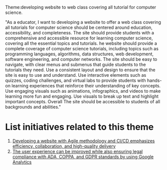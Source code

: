Theme:developing website to web class covering all tutorial for computer science.

"As a educator, I want to developing a website to offer a web class covering all tutorials for computer science should be centered around education, accessibility, and completeness. The site should provide students with a comprehensive and accessible resource for learning computer science, covering all the essential topics and tutorials. he website should provide a complete coverage of computer science tutorials, including topics such as programming languages, algorithms, data structures, web development, software engineering, and computer networks. The site should be easy to navigate, with clear menus and submenus that guide students to the tutorials they need. Use a consistent layout and design to ensure that the site is easy to use and understand. Use interactive elements such as quizzes, coding challenges, and virtual labs to provide students with hands-on learning experiences that reinforce their understanding of key concepts. Use engaging visuals such as animations, infographics, and videos to make learning more fun and engaging. Use visuals to break up text and highlight important concepts. Overall The site should be accessible to students of all backgrounds and abilities."

# List initiatives related to this theme
1. [Developing a website with Agile methodology and CI/CD emphasizes efficiency, collaboration, and high-quality delivery](documentation/templates/theme/initiatives/initiative_template.md)
2. [The user experience can be improved while also ensuring legal compliance with ADA, COPPA, and GDPR standards by using Google Analytics](documentation/templates/theme/initiatives/initiative_template.md)
